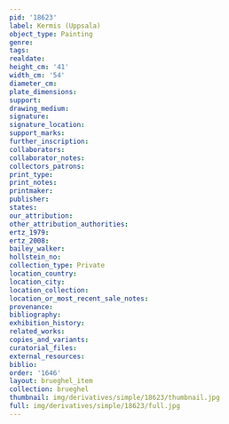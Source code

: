 ```yaml
---
pid: '18623'
label: Kermis (Uppsala)
object_type: Painting
genre: 
tags: 
realdate: 
height_cm: '41'
width_cm: '54'
diameter_cm: 
plate_dimensions: 
support: 
drawing_medium: 
signature: 
signature_location: 
support_marks: 
further_inscription: 
collaborators: 
collaborator_notes: 
collectors_patrons: 
print_type: 
print_notes: 
printmaker: 
publisher: 
states: 
our_attribution: 
other_attribution_authorities: 
ertz_1979: 
ertz_2008: 
bailey_walker: 
hollstein_no: 
collection_type: Private
location_country: 
location_city: 
location_collection: 
location_or_most_recent_sale_notes: 
provenance: 
bibliography: 
exhibition_history: 
related_works: 
copies_and_variants: 
curatorial_files: 
external_resources: 
biblio: 
order: '1646'
layout: brueghel_item
collection: brueghel
thumbnail: img/derivatives/simple/18623/thumbnail.jpg
full: img/derivatives/simple/18623/full.jpg
---
```

